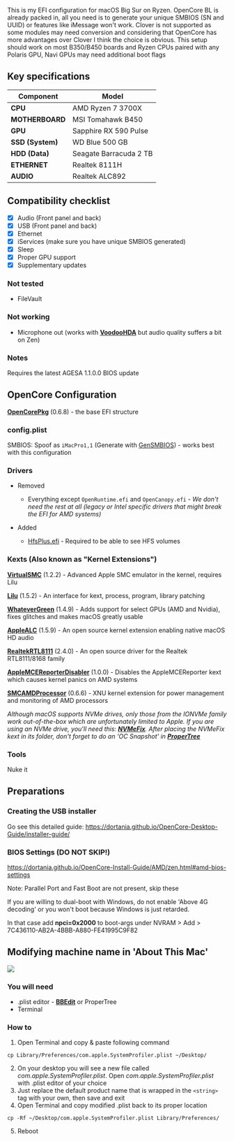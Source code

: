 This is my EFI configuration for macOS Big Sur on Ryzen.
OpenCore BL is already packed in, all you need is to generate your unique SMBIOS (SN and UUID) or features like iMessage won't work.
Clover is not supported as some modules may need conversion and considering that OpenCore has more advantages over Clover I think the choice is obvious.
This setup should work on most B350/B450 boards and Ryzen CPUs paired with any Polaris GPU, Navi GPUs may need additional boot flags

## Key specifications

| Component | Model |
| --------- | ----- |
| **CPU** | AMD Ryzen 7 3700X |
| **MOTHERBOARD** | MSI Tomahawk B450 |
| **GPU** | Sapphire RX 590 Pulse |
| **SSD (System)** | WD Blue 500 GB |
| **HDD (Data)** | Seagate Barracuda 2 TB |
| **ETHERNET** | Realtek 8111H |
| **AUDIO** | Realtek ALC892 |

## Compatibility checklist
- [x] Audio (Front panel and back)
- [x] USB (Front panel and back)
- [x] Ethernet
- [x] iServices (make sure you have unique SMBIOS generated)
- [x] Sleep
- [x] Proper GPU support
- [x] Supplementary updates

### Not tested
* FileVault

### Not working
* Microphone out (works with **[VoodooHDA](https://sourceforge.net/projects/voodoohda/)** but audio quality suffers a bit on Zen)

### Notes
Requires the latest AGESA 1.1.0.0 BIOS update

## OpenCore Configuration

**[OpenCorePkg](https://github.com/acidanthera/OpenCorePkg.git)** (0.6.8) - the base EFI structure

### config.plist

SMBIOS: Spoof as `iMacPro1,1` (Generate with [GenSMBIOS](https://github.com/corpnewt/GenSMBIOS)) - works best with this configuration

### Drivers

* Removed
   - Everything except `OpenRuntime.efi` and `OpenCanopy.efi` - _We don't need the rest at all (legacy or Intel specific drivers that might break the EFI for AMD systems)_
   
* Added
   - [HfsPlus.efi](https://github.com/acidanthera/OcBinaryData/blob/master/Drivers/HfsPlus.efi) - Required to be able to see HFS volumes

### Kexts (Also known as "Kernel Extensions")

**[VirtualSMC](https://github.com/acidanthera/VirtualSMC)** (1.2.2) - Advanced Apple SMC emulator in the kernel, requires Lilu

**[Lilu](https://github.com/acidanthera/Lilu)** (1.5.2) - An interface for kext, process, program, library patching

**[WhateverGreen](https://github.com/acidanthera/WhateverGreen)** (1.4.9) - Adds support for select GPUs (AMD and Nvidia), fixes glitches and makes macOS greatly usable

**[AppleALC](https://github.com/acidanthera/AppleALC)** (1.5.9) - An open source kernel extension enabling native macOS HD audio

**[RealtekRTL8111](https://github.com/Mieze/RTL8111_driver_for_OS_X)** (2.4.0) - An open source driver for the Realtek RTL8111/8168 family

**[AppleMCEReporterDisabler](https://github.com/acidanthera/bugtracker/issues/424#issuecomment-535624313)** (1.0.0) - Disables the AppleMCEReporter kext which causes kernel panics on AMD systems

**[SMCAMDProcessor](https://github.com/trulyspinach/SMCAMDProcessor)** (0.6.6) - XNU kernel extension for power management and monitoring of AMD processors

_Although macOS supports NVMe drives, only those from the IONVMe family work out-of-the-box which are unfortunately limited to Apple. If you are using an NVMe drive, you'll need this: **[NVMeFix](https://github.com/acidanthera/NVMeFix)**.
After placing the NVMeFix kext in its folder, don't forget to do an 'OC Snapshot' in **[ProperTree](https://github.com/corpnewt/ProperTree)**_

### Tools

Nuke it

## Preparations

### Creating the USB installer

Go see this detailed guide: <https://dortania.github.io/OpenCore-Desktop-Guide/installer-guide/>

### BIOS Settings (DO NOT SKIP!)
<https://dortania.github.io/OpenCore-Install-Guide/AMD/zen.html#amd-bios-settings>

Note: Parallel Port and Fast Boot are not present, skip these

If you are willing to dual-boot with Windows, do not enable 'Above 4G decoding' or you won't boot because Windows is just retarded.

In that case add **npci=0x2000** to boot-args under NVRAM > Add > 7C436110-AB2A-4BBB-A880-FE41995C9F82

## Modifying machine name in 'About This Mac'

![](https://github.com/hejsekvojtech/ryzentosh/blob/master/Res/AboutThisMac.png)

### You will need
* .plist editor - **[BBEdit](https://www.barebones.com/products/bbedit/download.html)** or ProperTree
* Terminal

### How to
1) Open Terminal and copy & paste following command

```
cp Library/Preferences/com.apple.SystemProfiler.plist ~/Desktop/
```

2) On your desktop you will see a new file called _com.apple.SystemProfiler.plist_. Open _com.apple.SystemProfiler.plist_ with .plist editor of your choice
3) Just replace the default product name that is wrapped in the `<string>` tag with your own, then save and exit
4) Open Terminal and copy modified .plist back to its proper location

```
cp -Rf ~/Desktop/com.apple.SystemProfiler.plist Library/Preferences/
```

5) Reboot
